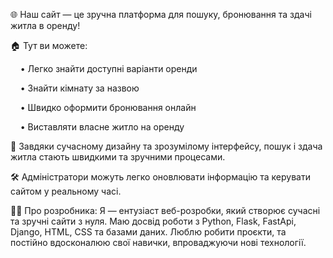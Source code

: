 🌐 Наш сайт — це зручна платформа для пошуку, бронювання та здачі житла в оренду!

🏠 Тут ви можете:

    • Легко знайти доступні варіанти оренди
    
    • Знайти кімнату за назвою
    
    • Швидко оформити бронювання онлайн
    
    • Виставляти власне житло на оренду

🎨 Завдяки сучасному дизайну та зрозумілому інтерфейсу,
пошук і здача житла стають швидкими та зручними процесами.

🛠️ Адміністратори можуть легко оновлювати інформацію та керувати сайтом у реальному часі.

👨‍💻 Про розробника:
Я — ентузіаст веб-розробки, який створює сучасні та зручні сайти з нуля.
Маю досвід роботи з Python, Flask, FastApi, Django, HTML, CSS та базами даних.
Люблю робити проєкти, та постійно вдосконалюю свої навички, впроваджуючи нові технології.











